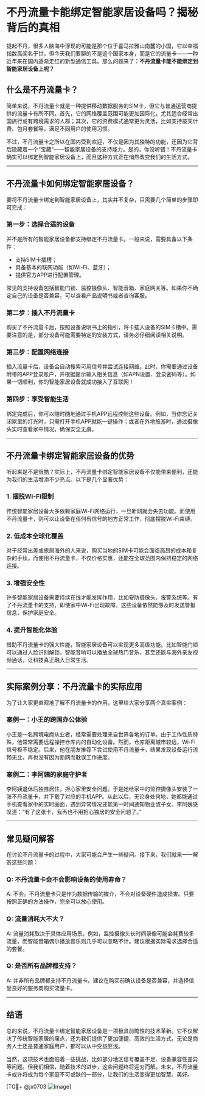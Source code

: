 # 不丹流量卡能绑定智能家居设备吗？揭秘背后的真相

提起不丹，很多人脑海中浮现的可能是那个位于喜马拉雅山南麓的小国，它以幸福指数高闻名于世。但今天我们要聊的不是这个国家本身，而是它的流量卡——一种近年来在国内逐渐走红的新型通信工具。那么问题来了：**不丹流量卡能不能绑定到智能家居设备上呢？**

## 什么是不丹流量卡？

简单来说，不丹流量卡就是一种提供移动数据服务的SIM卡，但它与普通运营商提供的流量卡有所不同。首先，它的网络覆盖范围可能更加国际化，尤其适合经常出国旅行或有跨境需求的人群；其次，它的资费模式通常更为灵活，比如支持按天计费、包月套餐等，满足不同用户的使用习惯。

不过，不丹流量卡之所以在国内受到欢迎，不仅是因为其独特的功能，还因为它背后隐藏着一个“宝藏”——智能家居设备的支持能力。是的，你没听错！不丹流量卡确实可以绑定到智能家居设备上，而且这种方式正在悄然改变我们的生活方式。

---

## 不丹流量卡如何绑定智能家居设备？

要将不丹流量卡绑定到智能家居设备上，其实并不复杂，只需要几个简单的步骤即可完成：

### 第一步：选择合适的设备
并不是所有的智能家居设备都支持绑定不丹流量卡。一般来说，需要具备以下条件：
- 支持SIM卡插槽；
- 具备基本的联网功能（如Wi-Fi、蓝牙）；
- 提供官方APP进行配置管理。

常见的支持设备包括智能门锁、监控摄像头、智能音箱、家庭网关等。如果你不确定自己的设备是否兼容，可以查看产品说明书或者咨询客服。

### 第二步：插入不丹流量卡
购买了不丹流量卡后，按照设备说明书上的指引，将卡插入设备的SIM卡槽中。需要注意的是，部分设备可能需要特定的安装方式，请务必仔细阅读相关说明。

### 第三步：配置网络连接
插入流量卡后，设备会自动搜索可用信号并尝试连接网络。此时，你需要通过设备附带的APP登录账户，并根据提示输入相关信息（如APN设置、登录密码等）。如果一切顺利，你的智能家居设备就成功接入了互联网！

### 第四步：享受智能生活
绑定完成后，你可以随时随地通过手机APP远程控制这些设备。例如，当你忘记关闭家里的灯光时，只需打开手机APP就能一键操作；或者在外地旅游时，通过摄像头实时查看家中情况，确保安全无虞。

---

## 不丹流量卡绑定智能家居设备的优势

听起来是不是很酷？实际上，不丹流量卡绑定智能家居设备不仅能带来便利，还能为我们的生活增添不少亮点。以下是几个显著优势：

### 1. **摆脱Wi-Fi限制**
传统智能家居设备大多依赖家庭Wi-Fi网络运行，一旦断网就会失去功能。而使用不丹流量卡，则可以让设备在任何有信号的地方正常工作，彻底摆脱Wi-Fi束缚。

### 2. **低成本全球化覆盖**
对于经常出差或旅居海外的人来说，购买当地的SIM卡可能会面临高昂的成本和复杂的手续。而使用不丹流量卡，不仅价格实惠，还能在全球范围内保持稳定的网络连接。

### 3. **增强安全性**
许多智能家居设备需要持续在线才能发挥作用，比如安防摄像头、报警系统等。有了不丹流量卡的支持，即使家中Wi-Fi出现故障，这些设备依然能够及时发送警报信息，保护家庭安全。

### 4. **提升智能化体验**
借助不丹流量卡的强大性能，智能家居设备可以实现更多高级功能。比如智能门锁可以通过人脸识别解锁，智能音响可以播放全球热门音乐，甚至还能与海外亲友视频通话，让科技真正融入日常生活。

---

## 实际案例分享：不丹流量卡的实际应用

为了让大家更直观地了解不丹流量卡的作用，这里给大家分享两个真实案例：

### 案例一：小王的跨国办公体验
小王是一名跨境电商从业者，经常需要处理来自世界各地的订单。由于工作性质特殊，他常常需要远程操控仓库内的自动化设备。然而，仓库距离城市较远，Wi-Fi信号极不稳定。后来，他在朋友推荐下尝试使用不丹流量卡，结果发现设备运行流畅无比，再也没有因为断网而耽误工作进度。

### 案例二：李阿姨的家庭守护者
李阿姨退休后独自居住，担心家里安全问题。于是她给家中的监控摄像头安装了一张不丹流量卡，并下载了对应的手机APP。从此以后，无论身处何地，她都能通过手机查看家中的实时画面，遇到异常情况还能第一时间通知物业或子女。李阿姨感叹道：“有了这张卡，我再也不用担心独居的安全问题了。”

---

## 常见疑问解答

在讨论不丹流量卡的过程中，大家可能会产生一些疑问。接下来，我们就来一一解答这些问题：

### Q: 不丹流量卡会不会影响设备的使用寿命？
A: 不会。不丹流量卡只是作为数据传输的媒介，不会对设备硬件造成损害。只要按照正确的方法操作，完全可以放心使用。

### Q: 流量消耗大不大？
A: 流量消耗取决于具体应用场景。例如，监控摄像头长时间录像可能会耗费较多流量，而智能音箱偶尔播放音乐则几乎可以忽略不计。建议根据实际需求选择合适的套餐。

### Q: 是否所有品牌都支持？
A: 并非所有品牌都支持不丹流量卡。建议在购买前确认设备是否兼容，并选择信誉良好的服务商购买流量卡。

---

## 结语

总的来说，不丹流量卡绑定智能家居设备是一项极具前瞻性的技术革新。它不仅解决了传统智能家居的痛点，还为我们提供了更加便捷、高效的生活方式。无论是商务人士还是普通家庭用户，都可以从中受益匪浅。

当然，这项技术也面临着一些挑战，比如部分地区信号覆盖不足、设备兼容性差异等问题。但我们相信，随着技术的进步，这些问题终将迎刃而解。未来，不丹流量卡或许将成为每个家庭不可或缺的一部分，让我们的生活变得更加智慧、美好。

[TG💪+ @jx0703 ![Image](https://github.com/user-attachments/assets/dbca1d08-cadb-493c-b0ec-ad6f7a83f270)]